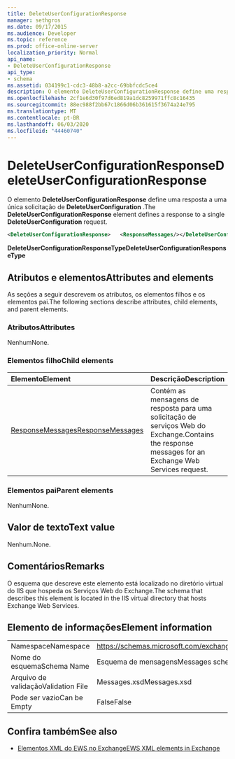 ```yaml
---
title: DeleteUserConfigurationResponse
manager: sethgros
ms.date: 09/17/2015
ms.audience: Developer
ms.topic: reference
ms.prod: office-online-server
localization_priority: Normal
api_name:
- DeleteUserConfigurationResponse
api_type:
- schema
ms.assetid: 034199c1-cdc3-48b8-a2cc-69bbfcdc5ce4
description: O elemento DeleteUserConfigurationResponse define uma resposta a uma única solicitação de DeleteUserConfiguration.
ms.openlocfilehash: 2cf1e6d30f97d6ed819a1dc8259971ffc8c16435
ms.sourcegitcommit: 88ec988f2bb67c1866d06b361615f3674a24e795
ms.translationtype: MT
ms.contentlocale: pt-BR
ms.lasthandoff: 06/03/2020
ms.locfileid: "44460740"
---
```

# <a name="deleteuserconfigurationresponse"></a><span data-ttu-id="bae9a-103">DeleteUserConfigurationResponse</span><span class="sxs-lookup"><span data-stu-id="bae9a-103">DeleteUserConfigurationResponse</span></span>

<span data-ttu-id="bae9a-104">O elemento **DeleteUserConfigurationResponse** define uma resposta a uma única solicitação de **DeleteUserConfiguration** .</span><span class="sxs-lookup"><span data-stu-id="bae9a-104">The **DeleteUserConfigurationResponse** element defines a response to a single **DeleteUserConfiguration** request.</span></span> 
  
```xml
<DeleteUserConfigurationResponse>   <ResponseMessages/></DeleteUserConfigurationResponse>
```

 <span data-ttu-id="bae9a-105">**DeleteUserConfigurationResponseType**</span><span class="sxs-lookup"><span data-stu-id="bae9a-105">**DeleteUserConfigurationResponseType**</span></span>
## <a name="attributes-and-elements"></a><span data-ttu-id="bae9a-106">Atributos e elementos</span><span class="sxs-lookup"><span data-stu-id="bae9a-106">Attributes and elements</span></span>

<span data-ttu-id="bae9a-107">As seções a seguir descrevem os atributos, os elementos filhos e os elementos pai.</span><span class="sxs-lookup"><span data-stu-id="bae9a-107">The following sections describe attributes, child elements, and parent elements.</span></span>
  
### <a name="attributes"></a><span data-ttu-id="bae9a-108">Atributos</span><span class="sxs-lookup"><span data-stu-id="bae9a-108">Attributes</span></span>

<span data-ttu-id="bae9a-109">Nenhum</span><span class="sxs-lookup"><span data-stu-id="bae9a-109">None.</span></span>
  
### <a name="child-elements"></a><span data-ttu-id="bae9a-110">Elementos filho</span><span class="sxs-lookup"><span data-stu-id="bae9a-110">Child elements</span></span>

|<span data-ttu-id="bae9a-111">**Elemento**</span><span class="sxs-lookup"><span data-stu-id="bae9a-111">**Element**</span></span>|<span data-ttu-id="bae9a-112">**Descrição**</span><span class="sxs-lookup"><span data-stu-id="bae9a-112">**Description**</span></span>|
|:-----|:-----|
|[<span data-ttu-id="bae9a-113">ResponseMessages</span><span class="sxs-lookup"><span data-stu-id="bae9a-113">ResponseMessages</span></span>](responsemessages.md) <br/> |<span data-ttu-id="bae9a-114">Contém as mensagens de resposta para uma solicitação de serviços Web do Exchange.</span><span class="sxs-lookup"><span data-stu-id="bae9a-114">Contains the response messages for an Exchange Web Services request.</span></span>  <br/> |
   
### <a name="parent-elements"></a><span data-ttu-id="bae9a-115">Elementos pai</span><span class="sxs-lookup"><span data-stu-id="bae9a-115">Parent elements</span></span>

<span data-ttu-id="bae9a-116">Nenhum</span><span class="sxs-lookup"><span data-stu-id="bae9a-116">None.</span></span>
  
## <a name="text-value"></a><span data-ttu-id="bae9a-117">Valor de texto</span><span class="sxs-lookup"><span data-stu-id="bae9a-117">Text value</span></span>

<span data-ttu-id="bae9a-118">Nenhum.</span><span class="sxs-lookup"><span data-stu-id="bae9a-118">None.</span></span>
  
## <a name="remarks"></a><span data-ttu-id="bae9a-119">Comentários</span><span class="sxs-lookup"><span data-stu-id="bae9a-119">Remarks</span></span>

<span data-ttu-id="bae9a-120">O esquema que descreve este elemento está localizado no diretório virtual do IIS que hospeda os Serviços Web do Exchange.</span><span class="sxs-lookup"><span data-stu-id="bae9a-120">The schema that describes this element is located in the IIS virtual directory that hosts Exchange Web Services.</span></span>
  
## <a name="element-information"></a><span data-ttu-id="bae9a-121">Elemento de informações</span><span class="sxs-lookup"><span data-stu-id="bae9a-121">Element information</span></span>

|||
|:-----|:-----|
|<span data-ttu-id="bae9a-122">Namespace</span><span class="sxs-lookup"><span data-stu-id="bae9a-122">Namespace</span></span>  <br/> |https://schemas.microsoft.com/exchange/services/2006/messages  <br/> |
|<span data-ttu-id="bae9a-123">Nome do esquema</span><span class="sxs-lookup"><span data-stu-id="bae9a-123">Schema Name</span></span>  <br/> |<span data-ttu-id="bae9a-124">Esquema de mensagens</span><span class="sxs-lookup"><span data-stu-id="bae9a-124">Messages schema</span></span>  <br/> |
|<span data-ttu-id="bae9a-125">Arquivo de validação</span><span class="sxs-lookup"><span data-stu-id="bae9a-125">Validation File</span></span>  <br/> |<span data-ttu-id="bae9a-126">Messages.xsd</span><span class="sxs-lookup"><span data-stu-id="bae9a-126">Messages.xsd</span></span>  <br/> |
|<span data-ttu-id="bae9a-127">Pode ser vazio</span><span class="sxs-lookup"><span data-stu-id="bae9a-127">Can be Empty</span></span>  <br/> |<span data-ttu-id="bae9a-128">False</span><span class="sxs-lookup"><span data-stu-id="bae9a-128">False</span></span>  <br/> |
   
## <a name="see-also"></a><span data-ttu-id="bae9a-129">Confira também</span><span class="sxs-lookup"><span data-stu-id="bae9a-129">See also</span></span>

- [<span data-ttu-id="bae9a-130">Elementos XML do EWS no Exchange</span><span class="sxs-lookup"><span data-stu-id="bae9a-130">EWS XML elements in Exchange</span></span>](ews-xml-elements-in-exchange.md)

